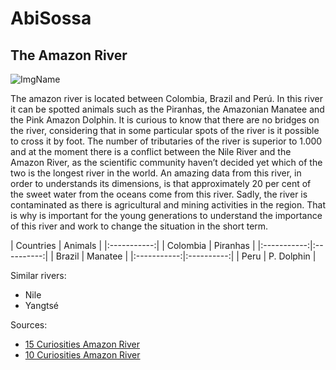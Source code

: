 # AbiSossa

## The Amazon River

![ImgName](https://cdn.pixabay.com/photo/2016/11/19/22/16/rio-1841419_960_720.jpg)

The amazon river is located between Colombia, Brazil and Perú. In this river it can be spotted animals such as the Piranhas, the Amazonian Manatee and the Pink Amazon Dolphin. It is curious to know that there are no bridges on the river, considering that in some particular spots of the river is it possible to cross it by foot.
The number of tributaries of the river is superior to 1.000 and at the moment there is a conflict between the Nile River and the Amazon River, as the scientific community haven’t decided yet which of the two is the longest river in the world. An amazing data from this river, in order to understands its dimensions, is that approximately 20 per cent of the sweet water from the oceans come from this river.
Sadly, the river is contaminated as there is agricultural and mining activities in the region. That is why is important for the young generations to understand the importance of this river and work to change the situation in the short term.

|  Countries  |   Animals  |
|:-----------:|
|  Colombia   |  Piranhas  |
|:-----------:|:----------:|
|   Brazil    |  Manatee   |
|:-----------:|:----------:|
|    Peru     | P. Dolphin |

Similar rivers:

* Nile
* Yangtsé

Sources:

* [15 Curiosities Amazon River][1]
* [10 Curiosities Amazon River][2]

[1]:https://www.swedishnomad.com/es/curiosidades-sobre-el-rio-amazonas/
[2]:https://www.iagua.es/blogs/magic-places/10-curiosidades-amazonas-rio-excesos
